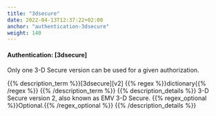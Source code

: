 ```yaml
---
title: "3dsecure"
date: 2022-04-13T12:37:22+02:00
anchor: "authentication-3dsecure"
weight: 140
---
```

#### Authentication: [3dsecure]

Only one 3-D Secure version can be used for a given authorization.

{{% description_term %}}[3dsecure][v2] {{% regex %}}dictionary{{% /regex %}}
{{% /description_term %}}
{{% description_details %}}
3-D Secure version 2, also known as EMV 3-D Secure.
{{% regex_optional %}}Optional.{{% /regex_optional %}}
{{% /description_details %}}
